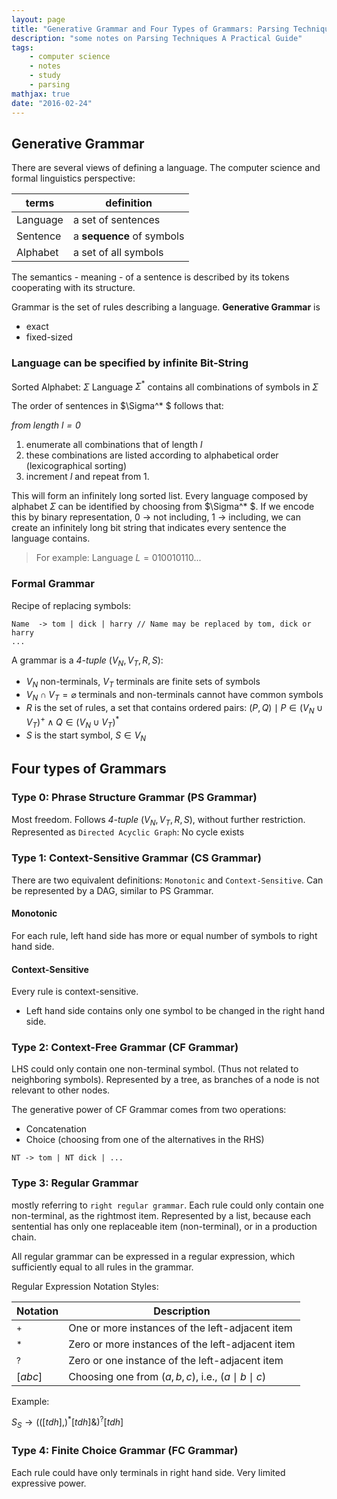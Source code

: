 ```yaml
---
layout: page
title: "Generative Grammar and Four Types of Grammars: Parsing Techniques Notes (1)"
description: "some notes on Parsing Techniques A Practical Guide"
tags:
    - computer science
    - notes
    - study
    - parsing
mathjax: true
date: "2016-02-24"
---
```


## Generative Grammar

There are several views of defining a language. The computer science and formal linguistics perspective:

| terms | definition |
| ---   | --- |
| Language | a set of sentences |
| Sentence | a **sequence** of symbols |
| Alphabet | a set of all symbols |

The semantics - meaning - of a sentence is described by its tokens cooperating with its structure.

Grammar is the set of rules describing a language.
**Generative Grammar** is

- exact
- fixed-sized

### Language can be specified by infinite Bit-String

Sorted Alphabet: $\Sigma$
Language $\Sigma^{* }$ contains all combinations of symbols in $\Sigma$

The order of sentences in $\Sigma^* $ follows that:

*from length $l = 0$*

1. enumerate all combinations that of length $l$
2. these combinations are listed according to alphabetical order (lexicographical sorting)
3. increment $l$ and repeat from 1.

This will form an infinitely long sorted list. Every language composed by alphabet $\Sigma$ can be identified by choosing from $\Sigma^* $. If we encode this by binary representation, 0 -> not including, 1 -> including, we can create an infinitely long bit string that indicates every sentence the language contains.

> For example:
> Language $L = 010010110...$

### Formal Grammar

Recipe of replacing symbols:

```
Name  -> tom | dick | harry // Name may be replaced by tom, dick or harry
...
```

A grammar is a *4-tuple* $(V_N, V_T, R, S)$:

- $V_N$ non-terminals, $V_T$ terminals are finite sets of symbols
- $V_N \cap V_T = \varnothing$ terminals and non-terminals cannot have common symbols
- $R$ is the set of rules, a set that contains ordered pairs: ${(P, Q) \mid P\in (V_N\cup V_T)^+ \land Q\in (V_N \cup V_T)^* }$
- $S$ is the start symbol, $S\in V_N$

## Four types of Grammars

### Type 0: Phrase Structure Grammar (PS Grammar)

Most freedom. Follows *4-tuple* $(V_N, V_T, R, S)$, without further restriction.
Represented as `Directed Acyclic Graph`: No cycle exists

### Type 1: Context-Sensitive Grammar (CS Grammar)

There are two equivalent definitions: `Monotonic` and `Context-Sensitive`.
Can be represented by a DAG, similar to PS Grammar.

#### Monotonic

For each rule, left hand side has more or equal number of symbols to right hand side.

#### Context-Sensitive

Every rule is context-sensitive.
- Left hand side contains only one symbol to be changed in the right hand side.

### Type 2: Context-Free Grammar (CF Grammar)

LHS could only contain one non-terminal symbol. (Thus not related to neighboring symbols).
Represented by a tree, as branches of a node is not relevant to other nodes.

The generative power of CF Grammar comes from two operations:
- Concatenation
- Choice (choosing from one of the alternatives in the RHS)

`NT -> tom | NT dick | ...`

### Type 3: Regular Grammar

mostly referring to `right regular grammar`.
Each rule could only contain one non-terminal, as the rightmost item.
Represented by a list, because each sentential has only one replaceable item (non-terminal), or in a production chain.

All regular grammar can be expressed in a regular expression, which sufficiently equal to all rules in the grammar.

Regular Expression Notation Styles:

| Notation  | Description  |
|--- | --- |
 $^{+ }$ | One or more instances of the left-adjacent item   
 $^{* }$ | Zero or more instances of the left-adjacent item
 $^{? }$ | Zero or one instance of the left-adjacent item
 $[abc]$ | Choosing one from $(a, b, c)$, i.e.,  $(a\mid b\mid c)$  

Example:

$S_S\to(([tdh],)^{* }[tdh] \& )^{? }[tdh]$

### Type 4: Finite Choice Grammar (FC Grammar)

Each rule could have only terminals in right hand side.
Very limited expressive power.
